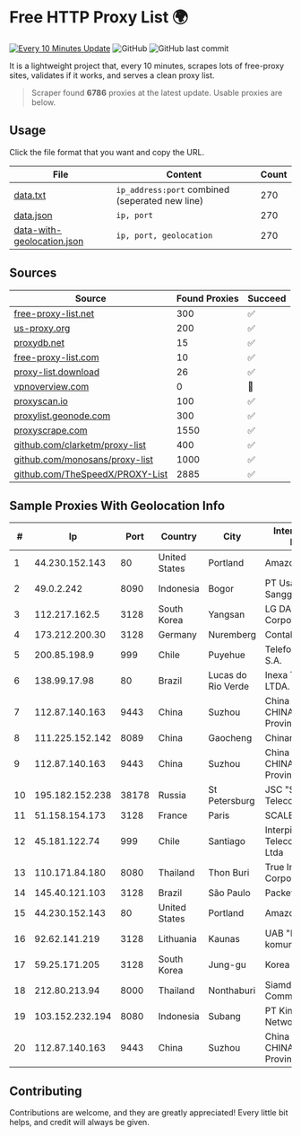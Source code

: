 
# Free HTTP Proxy List 🌍

[![Every 10 Minutes Update](https://github.com/mertguvencli/http-proxy-list/actions/workflows/main.yml/badge.svg?branch=main)](https://github.com/mertguvencli/http-proxy-list/actions/workflows/main.yml)
![GitHub](https://img.shields.io/github/license/mertguvencli/http-proxy-list)
![GitHub last commit](https://img.shields.io/github/last-commit/mertguvencli/http-proxy-list)

It is a lightweight project that, every 10 minutes, scrapes lots of free-proxy sites, validates if it works, and serves a clean proxy list.


> Scraper found **6786** proxies at the latest update. Usable proxies are below.

## Usage

Click the file format that you want and copy the URL.


|File|Content|Count|
|----|-------|-----|
|[data.txt](https://raw.githubusercontent.com/mertguvencli/http-proxy-list/main/proxy-list/data.txt)|`ip_address:port` combined (seperated new line)|270|
|[data.json](https://raw.githubusercontent.com/mertguvencli/http-proxy-list/main/proxy-list/data.json)|`ip, port`|270|
|[data-with-geolocation.json](https://raw.githubusercontent.com/mertguvencli/http-proxy-list/main/proxy-list/data-with-geolocation.json)|`ip, port, geolocation`|270|

## Sources

|Source|Found Proxies|Succeed|
|------|-------------|-------|
|[free-proxy-list.net](https://free-proxy-list.net)|300|✅|
|[us-proxy.org](https://www.us-proxy.org)|200|✅|
|[proxydb.net](http://proxydb.net)|15|✅|
|[free-proxy-list.com](https://free-proxy-list.com/?page=&port=&type%5B%5D=http&type%5B%5D=https&up_time=0&search=Search)|10|✅|
|[proxy-list.download](https://www.proxy-list.download/HTTP)|26|✅|
|[vpnoverview.com](https://vpnoverview.com/privacy/anonymous-browsing/free-proxy-servers)|0|🚫|
|[proxyscan.io](https://www.proxyscan.io)|100|✅|
|[proxylist.geonode.com](https://proxylist.geonode.com/api/proxy-list?limit=300&page=1&sort_by=lastChecked&sort_type=desc&protocols=http,https)|300|✅|
|[proxyscrape.com](https://api.proxyscrape.com/v2/?request=displayproxies&protocol=http&timeout=10000&country=all&ssl=all&anonymity=all)|1550|✅|
|[github.com/clarketm/proxy-list](https://raw.githubusercontent.com/clarketm/proxy-list/master/proxy-list-raw.txt)|400|✅|
|[github.com/monosans/proxy-list](https://raw.githubusercontent.com/monosans/proxy-list/main/proxies/http.txt)|1000|✅|
|[github.com/TheSpeedX/PROXY-List](https://raw.githubusercontent.com/TheSpeedX/PROXY-List/master/http.txt)|2885|✅|


## Sample Proxies With Geolocation Info

|#|Ip|Port|Country|City|Internet Service Provider|
|-|--|----|-------|----|-------------------------|
|1|44.230.152.143|80|United States|Portland|Amazon.com, Inc.|
|2|49.0.2.242|8090|Indonesia|Bogor|PT Usaha Adi Sanggoro|
|3|112.217.162.5|3128|South Korea|Yangsan|LG DACOM Corporation|
|4|173.212.200.30|3128|Germany|Nuremberg|Contabo GmbH|
|5|200.85.198.9|999|Chile|Puyehue|Telefonica del Sur S.A.|
|6|138.99.17.98|80|Brazil|Lucas do Rio Verde|Inexa Tecnologia LTDA.|
|7|112.87.140.163|9443|China|Suzhou|China Unicom CHINA169 Jiangsu Province Network|
|8|111.225.152.142|8089|China|Gaocheng|Chinanet|
|9|112.87.140.163|9443|China|Suzhou|China Unicom CHINA169 Jiangsu Province Network|
|10|195.182.152.238|38178|Russia|St Petersburg|JSC "Severen-Telecom"|
|11|51.158.154.173|3128|France|Paris|SCALEWAY|
|12|45.181.122.74|999|Chile|Santiago|Interpit Telecomunicaciones Ltda|
|13|110.171.84.180|8080|Thailand|Thon Buri|True Internet Corporation CO. Ltd.|
|14|145.40.121.103|3128|Brazil|São Paulo|Packet Host, Inc.|
|15|44.230.152.143|80|United States|Portland|Amazon.com, Inc.|
|16|92.62.141.219|3128|Lithuania|Kaunas|UAB "Baltnetos komunikacijos"|
|17|59.25.171.205|3128|South Korea|Jung-gu|Korea Telecom|
|18|212.80.213.94|8000|Thailand|Nonthaburi|Siamdata Communication Co.|
|19|103.152.232.194|8080|Indonesia|Subang|PT Kingpolah Network Solutions|
|20|112.87.140.163|9443|China|Suzhou|China Unicom CHINA169 Jiangsu Province Network|



## Contributing

Contributions are welcome, and they are greatly appreciated! Every
little bit helps, and credit will always be given.

